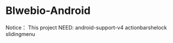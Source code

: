 Blwebio-Android
===============
Notice：
This project NEED:
android-support-v4
actionbarshelock
slidingmenu
